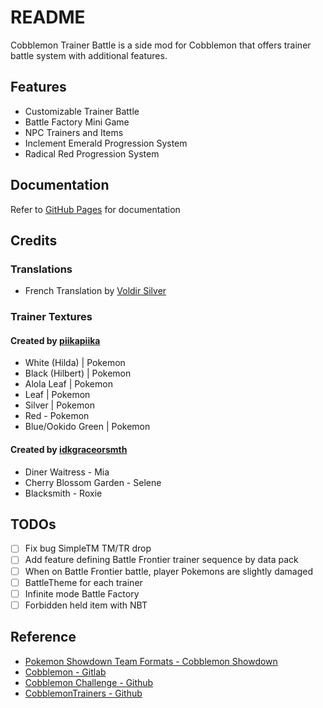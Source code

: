 # README

Cobblemon Trainer Battle is a side mod for Cobblemon that offers trainer battle system with additional features.

## Features

- Customizable Trainer Battle
- Battle Factory Mini Game
- NPC Trainers and Items
- Inclement Emerald Progression System
- Radical Red Progression System

## Documentation

Refer to [GitHub Pages](https://kiwiflavoredapollo.github.io/CobblemonTrainerBattle/) for documentation 

## Credits

### Translations

- French Translation by [Voldir Silver](https://discordapp.com/users/291233979196243968)

### Trainer Textures

#### Created by [piikapiika](https://www.minecraftskins.com/profile/5894998/piikapiika)

- White (Hilda) | Pokemon
- Black (Hilbert) | Pokemon
- Alola Leaf | Pokemon
- Leaf | Pokemon
- Silver | Pokemon
- Red - Pokemon
- Blue/Ookido Green | Pokemon

#### Created by [idkgraceorsmth](https://www.minecraftskins.com/profile/8183289/idkgraceorsmth)

- Diner Waitress - Mia
- Cherry Blossom Garden - Selene
- Blacksmith - Roxie

## TODOs

- [ ] Fix bug SimpleTM TM/TR drop
- [ ] Add feature defining Battle Frontier trainer sequence by data pack
- [ ] When on Battle Frontier battle, player Pokemons are slightly damaged
- [ ] BattleTheme for each trainer
- [ ] Infinite mode Battle Factory
- [ ] Forbidden held item with NBT

## Reference

- [Pokemon Showdown Team Formats - Cobblemon Showdown](https://gitlab.com/cable-mc/cobblemon-showdown/-/blob/master/sim/TEAMS.md#packed-format)
- [Cobblemon - Gitlab](https://gitlab.com/cable-mc/cobblemon)
- [Cobblemon Challenge - Github](https://github.com/TurtleHoarder/Cobblemon-Challenge)
- [CobblemonTrainers - Github](https://github.com/davo899/CobblemonTrainers/tree/main)